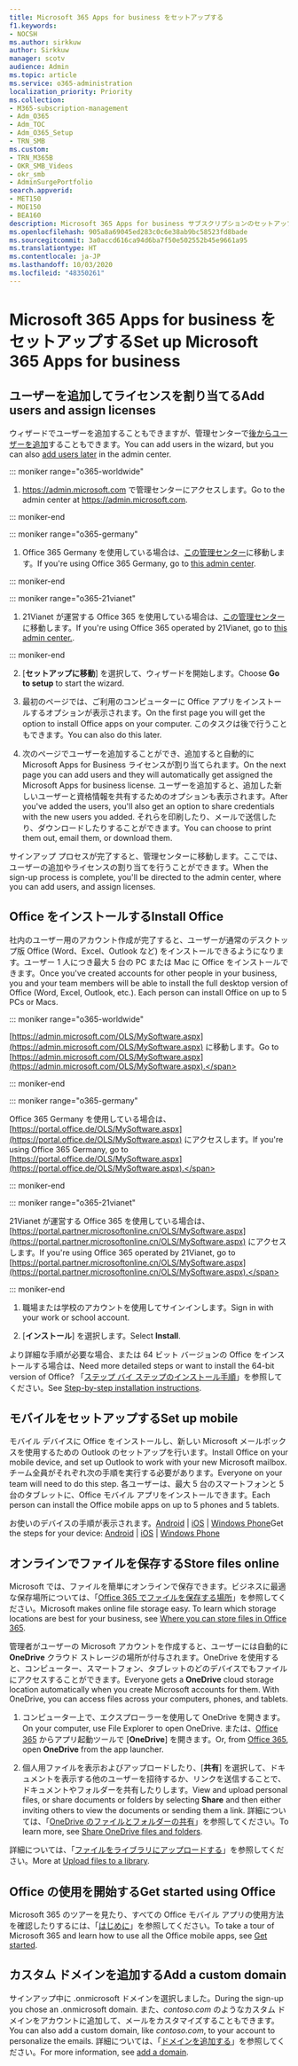 ```yaml
---
title: Microsoft 365 Apps for business をセットアップする
f1.keywords:
- NOCSH
ms.author: sirkkuw
author: Sirkkuw
manager: scotv
audience: Admin
ms.topic: article
ms.service: o365-administration
localization_priority: Priority
ms.collection:
- M365-subscription-management
- Adm_O365
- Adm_TOC
- Adm_O365_Setup
- TRN_SMB
ms.custom:
- TRN_M365B
- OKR_SMB_Videos
- okr_smb
- AdminSurgePortfolio
search.appverid:
- MET150
- MOE150
- BEA160
description: Microsoft 365 Apps for business サブスクリプションのセットアップ方法について説明します。
ms.openlocfilehash: 905a8a69045ed283c0c6e38ab9bc58523fd8bade
ms.sourcegitcommit: 3a0accd616ca94d6ba7f50e502552b45e9661a95
ms.translationtype: HT
ms.contentlocale: ja-JP
ms.lasthandoff: 10/03/2020
ms.locfileid: "48350261"
---
```

# <a name="set-up-microsoft-365-apps-for-business"></a><span data-ttu-id="4e5b4-103">Microsoft 365 Apps for business をセットアップする</span><span class="sxs-lookup"><span data-stu-id="4e5b4-103">Set up Microsoft 365 Apps for business</span></span>

## <a name="add-users-and-assign-licenses"></a><span data-ttu-id="4e5b4-104">ユーザーを追加してライセンスを割り当てる</span><span class="sxs-lookup"><span data-stu-id="4e5b4-104">Add users and assign licenses</span></span>

<span data-ttu-id="4e5b4-105">ウィザードでユーザーを追加することもできますが、管理センターで[後からユーザーを追加](../add-users/add-users.md)することもできます。</span><span class="sxs-lookup"><span data-stu-id="4e5b4-105">You can add users in the wizard, but you can also [add users later](../add-users/add-users.md) in the admin center.</span></span>

 ::: moniker range="o365-worldwide"

1. <span data-ttu-id="4e5b4-106"><a href="https://go.microsoft.com/fwlink/p/?linkid=2024339" target="_blank">https://admin.microsoft.com</a> で管理センターにアクセスします。</span><span class="sxs-lookup"><span data-stu-id="4e5b4-106">Go to the admin center at <a href="https://go.microsoft.com/fwlink/p/?linkid=2024339" target="_blank">https://admin.microsoft.com</a>.</span></span>

::: moniker-end

::: moniker range="o365-germany"

1. <span data-ttu-id="4e5b4-107">Office 365 Germany を使用している場合は、[この管理センター](https://go.microsoft.com/fwlink/p/?linkid=848041)に移動します。</span><span class="sxs-lookup"><span data-stu-id="4e5b4-107">If you're using Office 365 Germany, go to [this admin center](https://go.microsoft.com/fwlink/p/?linkid=848041).</span></span>

::: moniker-end

::: moniker range="o365-21vianet"

1. <span data-ttu-id="4e5b4-108">21Vianet が運営する Office 365 を使用している場合は、[この管理センター](https://go.microsoft.com/fwlink/p/?linkid=850627)に移動します。</span><span class="sxs-lookup"><span data-stu-id="4e5b4-108">If you're using Office 365 operated by 21Vianet, go to [this admin center.](https://go.microsoft.com/fwlink/p/?linkid=850627).</span></span>

::: moniker-end 

2. <span data-ttu-id="4e5b4-109">[**セットアップに移動**] を選択して、ウィザードを開始します。</span><span class="sxs-lookup"><span data-stu-id="4e5b4-109">Choose **Go to setup** to start the wizard.</span></span>

3. <span data-ttu-id="4e5b4-110">最初のページでは、ご利用のコンピューターに Office アプリをインストールするオプションが表示されます。</span><span class="sxs-lookup"><span data-stu-id="4e5b4-110">On the first page you will get the option to install Office apps on your computer.</span></span> <span data-ttu-id="4e5b4-111">このタスクは後で行うこともできます。</span><span class="sxs-lookup"><span data-stu-id="4e5b4-111">You can also do this later.</span></span>

3. <span data-ttu-id="4e5b4-112">次のページでユーザーを追加することができ、追加すると自動的に Microsoft Apps for Business ライセンスが割り当てられます。</span><span class="sxs-lookup"><span data-stu-id="4e5b4-112">On the next page you can add users and they will automatically get assigned the Microsoft Apps for business license.</span></span> <span data-ttu-id="4e5b4-113">ユーザーを追加すると、追加した新しいユーザーと資格情報を共有するためのオプションも表示されます。</span><span class="sxs-lookup"><span data-stu-id="4e5b4-113">After you've added the users, you'll also get an option to share credentials with the new users you added.</span></span> <span data-ttu-id="4e5b4-114">それらを印刷したり、メールで送信したり、ダウンロードしたりすることができます。</span><span class="sxs-lookup"><span data-stu-id="4e5b4-114">You can choose to print them out, email them, or download them.</span></span>

 <span data-ttu-id="4e5b4-115">サインアップ プロセスが完了すると、管理センターに移動します。ここでは、ユーザーの追加やライセンスの割り当てを行うことができます。</span><span class="sxs-lookup"><span data-stu-id="4e5b4-115">When the sign-up process is complete, you'll be directed to the admin center, where you can add users, and assign licenses.</span></span> 

## <a name="install-office"></a><span data-ttu-id="4e5b4-116">Office をインストールする</span><span class="sxs-lookup"><span data-stu-id="4e5b4-116">Install Office</span></span>

<span data-ttu-id="4e5b4-p103">社内のユーザー用のアカウント作成が完了すると、ユーザーが通常のデスクトップ版 Office (Word、Excel、Outlook など) をインストールできるようになります。ユーザー 1 人につき最大 5 台の PC または Mac に Office をインストールできます。</span><span class="sxs-lookup"><span data-stu-id="4e5b4-p103">Once you've created accounts for other people in your business, you and your team members will be able to install the full desktop version of Office (Word, Excel, Outlook, etc.). Each person can install Office on up to 5 PCs or Macs.</span></span>
  
::: moniker range="o365-worldwide"

<span data-ttu-id="4e5b4-119">[https://admin.microsoft.com/OLS/MySoftware.aspx](https://admin.microsoft.com/OLS/MySoftware.aspx) に移動します。</span><span class="sxs-lookup"><span data-stu-id="4e5b4-119">Go to [https://admin.microsoft.com/OLS/MySoftware.aspx](https://admin.microsoft.com/OLS/MySoftware.aspx).</span></span>

::: moniker-end

::: moniker range="o365-germany"

<span data-ttu-id="4e5b4-120">Office 365 Germany を使用している場合は、[https://portal.office.de/OLS/MySoftware.aspx](https://portal.office.de/OLS/MySoftware.aspx) にアクセスします。</span><span class="sxs-lookup"><span data-stu-id="4e5b4-120">If you're using Office 365 Germany, go to [https://portal.office.de/OLS/MySoftware.aspx](https://portal.office.de/OLS/MySoftware.aspx).</span></span>

::: moniker-end

::: moniker range="o365-21vianet"

<span data-ttu-id="4e5b4-121">21Vianet が運営する Office 365 を使用している場合は、[https://portal.partner.microsoftonline.cn/OLS/MySoftware.aspx](https://portal.partner.microsoftonline.cn/OLS/MySoftware.aspx) にアクセスします。</span><span class="sxs-lookup"><span data-stu-id="4e5b4-121">If you're using Office 365 operated by 21Vianet, go to [https://portal.partner.microsoftonline.cn/OLS/MySoftware.aspx](https://portal.partner.microsoftonline.cn/OLS/MySoftware.aspx).</span></span>

::: moniker-end

1. <span data-ttu-id="4e5b4-122">職場または学校のアカウントを使用してサインインします。</span><span class="sxs-lookup"><span data-stu-id="4e5b4-122">Sign in with your work or school account.</span></span>

2. <span data-ttu-id="4e5b4-123">[**インストール**] を選択します。</span><span class="sxs-lookup"><span data-stu-id="4e5b4-123">Select **Install**.</span></span>

<span data-ttu-id="4e5b4-124">より詳細な手順が必要な場合、または 64 ビット バージョンの Office をインストールする場合は、</span><span class="sxs-lookup"><span data-stu-id="4e5b4-124">Need more detailed steps or want to install the 64-bit version of Office?</span></span> <span data-ttu-id="4e5b4-125">「[ステップ バイ ステップのインストール手順](https://support.microsoft.com/office/4414eaaf-0478-48be-9c42-23adc4716658#BKMK_InstallSteps)」を参照してください。</span><span class="sxs-lookup"><span data-stu-id="4e5b4-125">See [Step-by-step installation instructions](https://support.microsoft.com/office/4414eaaf-0478-48be-9c42-23adc4716658#BKMK_InstallSteps).</span></span>
  
## <a name="set-up-mobile"></a><span data-ttu-id="4e5b4-126">モバイルをセットアップする</span><span class="sxs-lookup"><span data-stu-id="4e5b4-126">Set up mobile</span></span>

<span data-ttu-id="4e5b4-127">モバイル デバイスに Office をインストールし、新しい Microsoft メールボックスを使用するための Outlook のセットアップを行います。</span><span class="sxs-lookup"><span data-stu-id="4e5b4-127">Install Office on your mobile device, and set up Outlook to work with your new Microsoft mailbox.</span></span> <span data-ttu-id="4e5b4-128">チーム全員がそれぞれ次の手順を実行する必要があります。</span><span class="sxs-lookup"><span data-stu-id="4e5b4-128">Everyone on your team will need to do this step.</span></span> <span data-ttu-id="4e5b4-129">各ユーザーは、最大 5 台のスマートフォンと 5 台のタブレットに、Office モバイル アプリをインストールできます。</span><span class="sxs-lookup"><span data-stu-id="4e5b4-129">Each person can install the Office mobile apps on up to 5 phones and 5 tablets.</span></span>
  
<span data-ttu-id="4e5b4-130">お使いのデバイスの手順が表示されます。[Android](https://support.microsoft.com/office/6ef2ebf2-fc2d-474a-be4a-5a801365c87f) | [iOS](https://support.microsoft.com/office/0402b37e-49c4-4419-a030-f34c2013041f) | [Windows Phone](https://support.microsoft.com/office/9bccc8b8-a321-4d0d-a45e-6e06a3438e43)</span><span class="sxs-lookup"><span data-stu-id="4e5b4-130">Get the steps for your device: [Android](https://support.microsoft.com/office/6ef2ebf2-fc2d-474a-be4a-5a801365c87f) | [iOS](https://support.microsoft.com/office/0402b37e-49c4-4419-a030-f34c2013041f) | [Windows Phone](https://support.microsoft.com/office/9bccc8b8-a321-4d0d-a45e-6e06a3438e43)</span></span>
  
## <a name="store-files-online"></a><span data-ttu-id="4e5b4-131">オンラインでファイルを保存する</span><span class="sxs-lookup"><span data-stu-id="4e5b4-131">Store files online</span></span>

<span data-ttu-id="4e5b4-p106">Microsoft では、ファイルを簡単にオンラインで保存できます。ビジネスに最適な保存場所については、「[Office 365 でファイルを保存する場所](https://support.microsoft.com/office/c7c20284-bc94-47f4-9728-d28e9daf0790)」を参照してください。</span><span class="sxs-lookup"><span data-stu-id="4e5b4-p106">Microsoft makes online file storage easy. To learn which storage locations are best for your business, see [Where you can store files in Office 365](https://support.microsoft.com/office/c7c20284-bc94-47f4-9728-d28e9daf0790).</span></span>
  
<span data-ttu-id="4e5b4-p107">管理者がユーザーの Microsoft アカウントを作成すると、ユーザーには自動的に **OneDrive** クラウド ストレージの場所が付与されます。OneDrive を使用すると、コンピューター、スマートフォン、タブレットのどのデバイスでもファイルにアクセスすることができます。</span><span class="sxs-lookup"><span data-stu-id="4e5b4-p107">Everyone gets a **OneDrive** cloud storage location automatically when you create Microsoft accounts for them. With OneDrive, you can access files across your computers, phones, and tablets.</span></span>
  
1. <span data-ttu-id="4e5b4-136">コンピューター上で、エクスプローラーを使用して OneDrive を開きます。</span><span class="sxs-lookup"><span data-stu-id="4e5b4-136">On your computer, use File Explorer to open OneDrive.</span></span> <span data-ttu-id="4e5b4-137">または、[Office 365](https://www.office.com) からアプリ起動ツールで [**OneDrive**] を開きます。</span><span class="sxs-lookup"><span data-stu-id="4e5b4-137">Or, from [Office 365](https://www.office.com), open **OneDrive** from the app launcher.</span></span>

2. <span data-ttu-id="4e5b4-138">個人用ファイルを表示およびアップロードしたり、[**共有**] を選択して、ドキュメントを表示する他のユーザーを招待するか、リンクを送信することで、ドキュメントやフォルダーを共有したりします。</span><span class="sxs-lookup"><span data-stu-id="4e5b4-138">View and upload personal files, or share documents or folders by selecting **Share** and then either inviting others to view the documents or sending them a link.</span></span> <span data-ttu-id="4e5b4-139">詳細については、「[OneDrive のファイルとフォルダーの共有](https://support.microsoft.com/office/9fcc2f7d-de0c-4cec-93b0-a82024800c07#OS_Type=OneDrive_-_Business)」を参照してください。</span><span class="sxs-lookup"><span data-stu-id="4e5b4-139">To learn more, see [Share OneDrive files and folders](https://support.microsoft.com/office/9fcc2f7d-de0c-4cec-93b0-a82024800c07#OS_Type=OneDrive_-_Business).</span></span>
  
<span data-ttu-id="4e5b4-140">詳細については、「[ファイルをライブラリにアップロードする](https://support.microsoft.com/office/da549fb1-1fcb-4167-87d0-4693e93cb7a0)」を参照してください。</span><span class="sxs-lookup"><span data-stu-id="4e5b4-140">More at [Upload files to a library](https://support.microsoft.com/office/da549fb1-1fcb-4167-87d0-4693e93cb7a0).</span></span>
  
## <a name="get-started-using-office"></a><span data-ttu-id="4e5b4-141">Office の使用を開始する</span><span class="sxs-lookup"><span data-stu-id="4e5b4-141">Get started using Office</span></span>

<span data-ttu-id="4e5b4-142">Microsoft 365 のツアーを見たり、すべての Office モバイル アプリの使用方法を確認したりするには、「[はじめに](../admin-overview/get-started-with-office-365.md)」を参照してください。</span><span class="sxs-lookup"><span data-stu-id="4e5b4-142">To take a tour of Microsoft 365 and learn how to use all the Office mobile apps, see [Get started](../admin-overview/get-started-with-office-365.md).</span></span>

## <a name="add-a-custom-domain"></a><span data-ttu-id="4e5b4-143">カスタム ドメインを追加する</span><span class="sxs-lookup"><span data-stu-id="4e5b4-143">Add a custom domain</span></span>

<span data-ttu-id="4e5b4-144">サインアップ中に .onmicrosoft ドメインを選択しました。</span><span class="sxs-lookup"><span data-stu-id="4e5b4-144">During the sign-up you chose an .onmicrosoft domain.</span></span> <span data-ttu-id="4e5b4-145">また、*contoso.com* のようなカスタム ドメインをアカウントに追加して、メールをカスタマイズすることもできます。</span><span class="sxs-lookup"><span data-stu-id="4e5b4-145">You can also add a custom domain, like *contoso.com*, to your account to personalize the emails.</span></span> <span data-ttu-id="4e5b4-146">詳細については、「[ドメインを追加する](add-domain.md)」を参照してください。</span><span class="sxs-lookup"><span data-stu-id="4e5b4-146">For more information, see [add a domain](add-domain.md).</span></span>